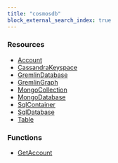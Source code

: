```yaml
---
title: "cosmosdb"
block_external_search_index: true
---
```


<!-- WARNING: this file was generated by Pulumi Docs Generator. -->
<!-- Do not edit by hand unless you're certain you know what you are doing! -->

<style>
  table td p { margin-top: 0; margin-bottom: 0; }
</style>

<h3>Resources</h3>
<ul class="api">
    <li><a href="account"><span class="symbol resource"></span>Account</a></li>
    <li><a href="cassandrakeyspace"><span class="symbol resource"></span>CassandraKeyspace</a></li>
    <li><a href="gremlindatabase"><span class="symbol resource"></span>GremlinDatabase</a></li>
    <li><a href="gremlingraph"><span class="symbol resource"></span>GremlinGraph</a></li>
    <li><a href="mongocollection"><span class="symbol resource"></span>MongoCollection</a></li>
    <li><a href="mongodatabase"><span class="symbol resource"></span>MongoDatabase</a></li>
    <li><a href="sqlcontainer"><span class="symbol resource"></span>SqlContainer</a></li>
    <li><a href="sqldatabase"><span class="symbol resource"></span>SqlDatabase</a></li>
    <li><a href="table"><span class="symbol resource"></span>Table</a></li>
</ul>

<h3>Functions</h3>
<ul class="api">
    <li><a href="getaccount"><span class="symbol datasource"></span>GetAccount</a></li>
</ul>

